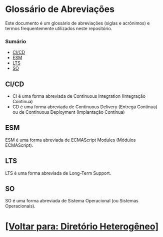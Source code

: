 # Glossário de Abreviações

Este documento é um glossário de abreviações (siglas e acrônimos) e termos frequentemente utilizados neste repositório.

### Sumário

- [CI/CD](#cicd)
- [ESM](#esm)
- [LTS](#lts)
- [SO](#so)

## <a id="cicd">CI/CD</a>

- CI é uma forma abreviada de Continuous Integration (Integração Contínua)
- CD é uma forma abreviada de Continuous Delivery (Entrega Contínua) ou de Continuous Deployment (Implantação Contínua)

## <a id="esm">ESM</a>

ESM é uma forma abreviada de ECMAScript Modules (Módulos ECMAScript).

## <a id="lts">LTS</a>

LTS é uma forma abreviada de Long-Term Support.

## <a id="so">SO</a>

SO é uma forma abreviada de Sistema Operacional (ou Sistemas Operacionais).

# [[Voltar para: Diretório Heterogêneo]](./diretorio-heterogeneo.md)